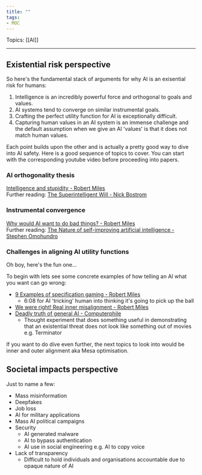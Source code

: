 ```yaml
---
title: ""
tags:
- MOC
---
```

Topics: [[AI]]  

---

## Existential risk perspective

So here's the fundamental stack of arguments for why AI is an exisential
risk for humans:
1. Intelligence is an incredibly powerful force and orthogonal to goals and
values.
2. AI systems tend to converge on similar instrumental goals.
3. Crafting the perfect utility function for AI is exceptionally difficult.
4. Capturing human values in an AI system is an immense challenge and the
default assumption when we give an AI 'values' is that it does not match
human values.

Each point builds upon the other and is actually a pretty good way to dive
into AI safety. Here is a good sequence of topics to cover. You can
start with the corresponding youtube video before proceeding into papers.

### AI orthogonality thesis

[Intelligence and stupidity - Robert Miles](https://www.youtube.com/watch?v=hEUO6pjwFOo)  
Further reading: [The Superintelligent Will - Nick Bostrom](https://nickbostrom.com/superintelligentwill.pdf)  

### Instrumental convergence
[Why would AI want to do bad things? - Robert Miles](https://www.youtube.com/watch?v=ZeecOKBus3Q)  
Further reading: [The Nature of self-improving artificial intelligence - Stephen Omohundro](https://selfawaresystems.files.wordpress.com/2008/01/nature_of_self_improving_ai.pdf)  

### Challenges in aligning AI utility functions
Oh boy, here's the fun one...

To begin with lets see some concrete examples of how telling an AI what
you want can go wrong:
- [9 Examples of specification gaming - Robert Miles](https://www.youtube.com/watch?v=nKJlF-olKmg)
    - 6:08 for AI 'tricking' human into thinking it's going to pick up the ball
- [We were right! Real inner misalignment - Robert Miles](https://www.youtube.com/watch?v=zkbPdEHEyEI)
- [Deadly truth of general AI - Computerphile](https://www.youtube.com/watch?v=tcdVC4e6EV4)
    - Thought experiment that does something useful in demonstrating that
an existential threat does not look like something out of movies e.g.
Terminator

If you want to do dive even further, the next topics to look into would be
inner and outer alignment aka Mesa optimisation.

## Societal impacts perspective

Just to name a few:
- Mass misinformation
- Deepfakes
- Job loss
- AI for military applications
- Mass AI political campaigns
- Security
    - AI generated malware
    - AI to bypass authentication
    - AI use in social engineering e.g. AI to copy voice
- Lack of transparency
    - Difficult to hold individuals and organisations accountable due to
opaque nature of AI
